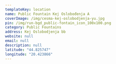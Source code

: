 ```yaml
---
templateKey: location
name: Public Fountain Kej Oslobođenja A
coverImage: /img/cesma-kej-oslobodjenja-yu.jpg
pin: /img/run-bgd_public-fontain_icon_100x100.png
category: Public Fountains
address: Kej Oslobodjenja bb
website: null
email: null
description: null
latitude: "44.825747"
longitude: "20.423866"
---
```

